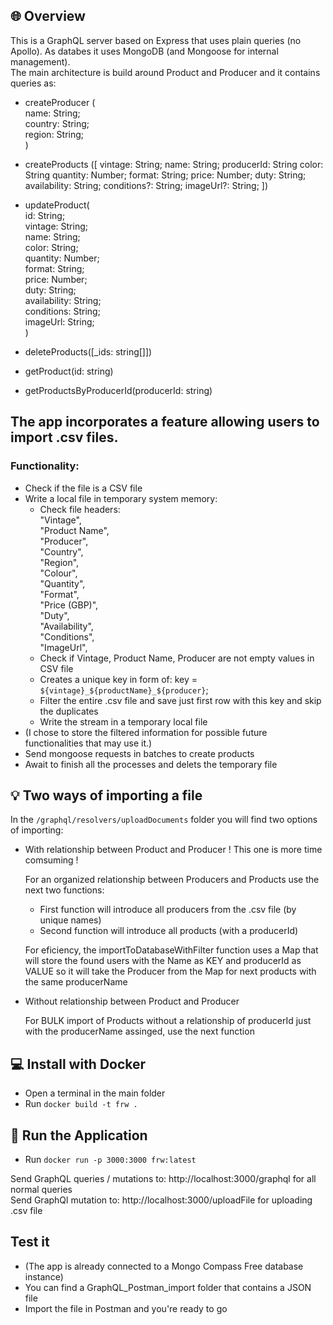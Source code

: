 ## 🌐 Overview

This is a GraphQL server based on Express that uses plain queries (no Apollo). As databes it uses MongoDB (and Mongoose for internal management).  
The main architecture is build around Product and Producer and it contains queries as:

-   createProducer (  
    name: String;  
    country: String;  
    region: String;  
    )

-   createProducts ([
    vintage: String;
    name: String;
    producerId: String
    color: String
    quantity: Number;
    format: String;
    price: Number;
    duty: String;
    availability: String;
    conditions?: String;
    imageUrl?: String;
    ])

-   updateProduct(  
    id: String;  
    vintage: String;  
    name: String;  
    color: String;  
    quantity: Number;  
    format: String;  
    price: Number;  
    duty: String;  
    availability: String;  
    conditions: String;  
    imageUrl: String;  
    )

-   deleteProducts([\_ids: string[]])

-   getProduct(id: string)

-   getProductsByProducerId(producerId: string)

## The app incorporates a feature allowing users to import .csv files.

### Functionality:

-   Check if the file is a CSV file
-   Write a local file in temporary system memory:
    -   Check file headers:  
        "Vintage",  
        "Product Name",  
        "Producer",  
        "Country",  
        "Region",  
        "Colour",  
        "Quantity",  
        "Format",  
        "Price (GBP)",  
        "Duty",  
        "Availability",  
        "Conditions",  
        "ImageUrl",
    -   Check if Vintage, Product Name, Producer are not empty values in CSV file
    -   Creates a unique key in form of:
        key = `${vintage}_${productName}_${producer}`;
    -   Filter the entire .csv file and save just first row with this key and skip the duplicates
    -   Write the stream in a temporary local file
-   (I chose to store the filtered information for possible future functionalities that may use it.)
-   Send mongoose requests in batches to create products
-   Await to finish all the processes and delets the temporary file

## 💡 Two ways of importing a file

In the `/graphql/resolvers/uploadDocuments` folder you will find two options of importing:

-   With relationship between Product and Producer
    ! This one is more time comsuming !

    For an organized relationship between Producers and Products
    use the next two functions:

    -   First function will introduce all producers from the .csv file (by unique names)
    -   Second function will introduce all products (with a producerId)

    For eficiency, the importToDatabaseWithFilter function uses a Map
    that will store the found users with the Name as KEY and producerId as VALUE
    so it will take the Producer from the Map for next products with the same producerName

-   Without relationship between Product and Producer

    For BULK import of Products without a relationship of producerId
    just with the producerName assinged, use the next function

## 💻 Install with Docker

-   Open a terminal in the main folder
-   Run `docker build -t frw .  `

## 🚀 Run the Application

-   Run `docker run -p 3000:3000 frw:latest`

Send GraphQL queries / mutations to: http://localhost:3000/graphql for all normal queries  
Send GraphQl mutation to: http://localhost:3000/uploadFile for uploading .csv file

## Test it

-   (The app is already connected to a Mongo Compass Free database instance)
-   You can find a GraphQL_Postman_import folder that contains a JSON file
-   Import the file in Postman and you're ready to go
